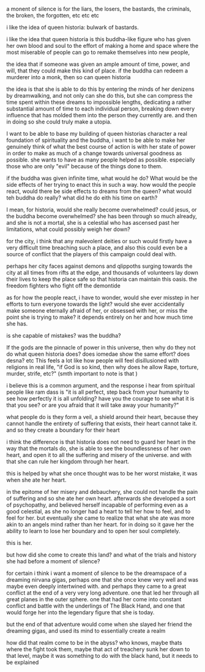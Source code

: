 

a monent of silence is for the liars, the losers, the bastards, the criminals, the broken, the forgotten, etc etc etc

i like the idea of queen historia: bulwark of bastards.

i like the idea that queen historia is this buddha-like figure who has given her own blood and soul to the effort of making a home and space where the most miserable of people can go to remake themselves into new people,

the idea that if someone was given an ample amount of time, power, and will, that they could make this kind of place. if the buddha can redeem a murderer into a monk, then so can queen historia

the idea is that she is able to do this by entering the minds of her denizens by dreamwalking, and not only can she do this, but she can compress the time spent within these dreams to impossible lengths, dedicating a rather substantial amount of time to each individual person, breaking down every influence that has molded them into the person they currently are. and then in doing so she could truly make a utopia.

I want to be able to base my building of queen historias character a real foundation of spirituality and the buddha, i want to be able to make her genuinely think of what the best course of action is with her state of power in order to make as much of a change towards universal goodness as possible. she wants to have as many people helped as possible. especially those who are only "evil" because of the things done to them.

if the buddha was given infinite time, what would he do?
What would be the side effects of her trying to enact this in such a way. how would the people react, would there be side effects to dreams from the queen? what would teh buddha do really? what did he do eith his time on earth?

I mean, for historia, would she really become overwhelmed? could jesus, or the buddha become overwhelmed? she has been through so much already, and she is not a mortal, she is a celestial who has ascensed past her limitations, what could possibly weigh her down?

for  the city, i think that any malevolent deities or such would firstly have a very difficult time breaching such a place, and also this could even be a source of conflict that the players of this campaign could deal with. 

perhaps her city faces against demons and qlippoths surging towards the city at all times from rifts at the edge, and thousands of volunteers lay down their lives to keep the place safe so that historia can maintain this oasis. the freedom fighters who fight off the demontide

as for how the people react, i have to wonder, would she ever misstep in her efforts to turn everyone towards the light? would she ever accidentally make someone eternally afraid of her, or obsessed with her, or miss the point she is trying to make? it depends entirely on her and how much time she has.

is she capable of mistakes? was the buddha?

If the gods are the pinnacle of power in this universe, then why do they not do what queen historia does? does iomedae show the same effort? does desna? etc This feels a lot like how people will feel disillusioned with religions in real life, "if God is so kind, then why does he allow Rape, torture, murder, strife, etc?"
	(smth important to note is that )

i believe this is a common argument, and the response i hear from spiritual people like ram dass is "it is all perfect, step back from your humanity to see how perfectly it is all unfolding? have you the courage to see what it is that you see? or are you afraid that it will take away your humanity?"

what people do is they form a veil, a shield around their heart, because they cannot handle the entirety of suffering that exists, their heart cannot take it. and so they create a boundary for their heart

i think the difference is that historia does not need to guard her heart in the way that the mortals do, she is able to see the boundlessness of her own heart, and open it to all the suffering and misery of the universe. and with that she can rule her kingdom through her heart.

this is helped by what she once thought was to be her worst mistake, it was when she ate her heart. 

in the epitome of her misery and debauchery, she could not handle the pain of suffering and so she ate her own heart. afterwards she developed a sort of psychopathy, and believed herself incapable of performing even as a good celestial, as she no longer had a heart to tell her how to feel, and to feel for her. but eventually she came to realize that what she ate was more akin to an angels mind rather than her heart. for in doing so it gave her the ability to learn to lose her boundary and to open her soul completely.

this is her.


but how did she come to create this land? and what of the trials and history she had before a moment of silence?

for certain i think i want a moment of silence to be the dreamspace of a dreaming nirvana gigas, perhaps one that she once knew very well and was maybe even deeply intertwined with. and perhaps they came to a great conflict at the end of a very very long adventure. one that led her through all great planes in the outer sphere. one that had her come into constant conflict and battle with the underlings of The Black Hand, and one that would forge her into the legendary figure that she is today.

but the end of that adventure would come when she slayed her friend the dreaming gigas, and used its mind to essentially create a realm

how did that realm come to be in the abyss? who knows, maybe thats where the fight took them, maybe that act of treachery sunk her down to that level, maybe it was something to do with the black hand, but it needs to be explained 